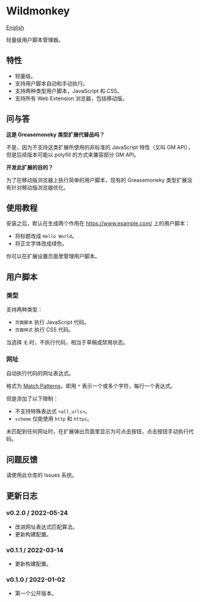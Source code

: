Wildmonkey
==========

[English](./README.md)

轻量级用户脚本管理器。

特性
----

* 轻量级。
* 支持用户脚本自动和手动执行。
* 支持两种类型用户脚本，JavaScript 和 CSS。
* 支持所有 Web Extension 浏览器，包括移动版。

问与答
------

**这是 Greasemoneky 类型扩展代替品吗？**

不是，因为不支持这类扩展所使用的非标准的 JavaScript 特性（又叫 GM API），但是后续版本可能以 polyfill 的方式来兼容部分 GM API。

**开发此扩展的目的？**

为了在移动版浏览器上执行简单的用户脚本，现有的 Greasemoneky 类型扩展没有针对移动版浏览器优化。

使用教程
--------

安装之后，默认在生成两个作用在 https://www.example.com/ 上的用户脚本：

* 将标题改成 `Hello World`。
* 将正文字体改成绿色。

你可以在扩展设置页面里管理用户脚本。

用户脚本
--------

### 类型

支持两种类型：

* `页面脚本` 执行 JavaScript 代码。
* `页面样式` 执行 CSS 代码。

当选择 `无` 时，不执行代码，相当于草稿或禁用状态。

### 网址

自动执行代码的网址表达式。

格式为 [Match Patterns](https://developer.mozilla.org/zh-CN/docs/Mozilla/Add-ons/WebExtensions/Match_patterns)，即用 `*` 表示一个或多个字符，每行一个表达式。

但是添加了以下限制：

* 不支持特殊表达式 `<all_urls>`。
* `scheme` 仅能使用 `http` 和 `https`。

未匹配到任何网址时，在扩展弹出页面里显示为可点击按钮，点击按钮手动执行代码。

问题反馈
--------

请使用此仓库的 Issues 系统。

更新日志
--------

### v0.2.0 / 2022-05-24

* 改进网址表达式匹配算法。
* 更新构建配置。

### v0.1.1 / 2022-03-14

* 更新构建配置。

### v0.1.0 / 2022-01-02

* 第一个公开版本。
